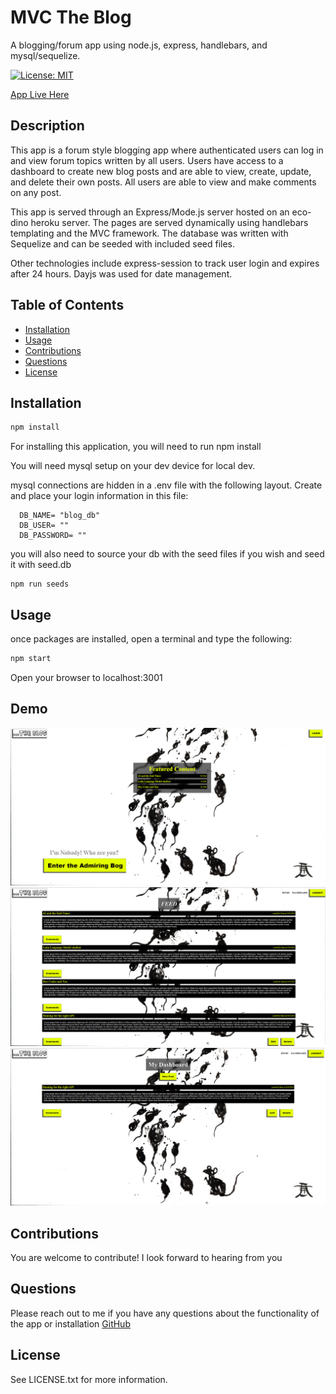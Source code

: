 # MVC The Blog

A blogging/forum app using node.js, express, handlebars, and mysql/sequelize.

[![License: MIT](https://img.shields.io/badge/License-MIT-yellow.svg)](https://opensource.org/licenses/MIT)

[App Live Here](https://the-blog-a70fd43fbaef.herokuapp.com/)

## Description 

This app is a forum style blogging app where authenticated users can log in and view forum topics written by all users. Users have access to a dashboard to create new blog posts and are able to view, create, update, and delete their own posts. All users are able to view and make comments on any post. 

This app is served through an Express/Mode.js server hosted on an eco-dino heroku server. The pages are served dynamically using handlebars templating and the MVC framework. The database was written with Sequelize and can be seeded with included seed files. 

Other technologies include express-session to track user login and expires after 24 hours. Dayjs was used for date management.

## Table of Contents

- [Installation](#installation)
- [Usage](#usage)
- [Contributions](#contributions)
- [Questions](#questions)
- [License](#license)

## Installation

```bash
npm install
```

  For installing this application, you will need to run npm install

  You will need mysql setup on your dev device for local dev.

  mysql connections are hidden in a .env file with the following layout. Create and place your login information in this file:

  ```
    DB_NAME= "blog_db"
    DB_USER= ""
    DB_PASSWORD= ""
  ```

  you will also need to source your db with the seed files if you wish and seed it with seed.db

  ```
  npm run seeds
  ```

## Usage

once packages are installed, open a terminal and type the following: 

  ```bash
  npm start
```

Open your browser to localhost:3001

## Demo

![demo](/public/images/home.png)
![demo1](/public/images/feed.png)
![demo2](/public/images/dashboard.png)



## Contributions
  You are welcome to contribute! I look forward to hearing from you

## Questions
  Please reach out to me if you have any questions about the functionality of the app or installation
  [GitHub](https://github.com/JaKrau/MVC-The-Blog)

## License

See LICENSE.txt for more information.
